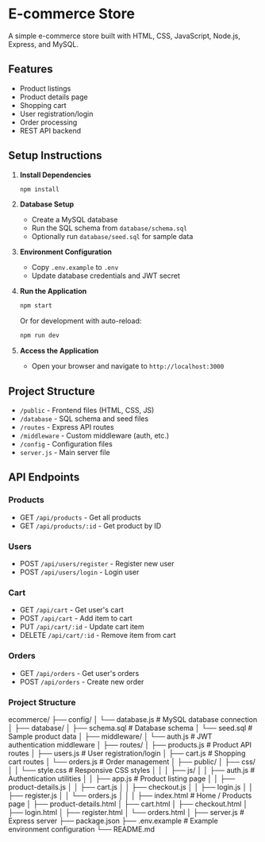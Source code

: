 # E-commerce Store

A simple e-commerce store built with HTML, CSS, JavaScript, Node.js, Express, and MySQL.

## Features

- Product listings
- Product details page
- Shopping cart
- User registration/login
- Order processing
- REST API backend

## Setup Instructions

1. **Install Dependencies**
   ```bash
   npm install
   ```

2. **Database Setup**
   - Create a MySQL database
   - Run the SQL schema from `database/schema.sql`
   - Optionally run `database/seed.sql` for sample data

3. **Environment Configuration**
   - Copy `.env.example` to `.env`
   - Update database credentials and JWT secret

4. **Run the Application**
   ```bash
   npm start
   ```
   Or for development with auto-reload:
   ```bash
   npm run dev
   ```

5. **Access the Application**
   - Open your browser and navigate to `http://localhost:3000`

## Project Structure

- `/public` - Frontend files (HTML, CSS, JS)
- `/database` - SQL schema and seed files
- `/routes` - Express API routes
- `/middleware` - Custom middleware (auth, etc.)
- `/config` - Configuration files
- `server.js` - Main server file

## API Endpoints

### Products
- GET `/api/products` - Get all products
- GET `/api/products/:id` - Get product by ID

### Users
- POST `/api/users/register` - Register new user
- POST `/api/users/login` - Login user

### Cart
- GET `/api/cart` - Get user's cart
- POST `/api/cart` - Add item to cart
- PUT `/api/cart/:id` - Update cart item
- DELETE `/api/cart/:id` - Remove item from cart

### Orders
- GET `/api/orders` - Get user's orders
- POST `/api/orders` - Create new order

### Project Structure
ecommerce/
├── config/
│   └── database.js           # MySQL database connection
│
├── database/
│   ├── schema.sql            # Database schema
│   └── seed.sql              # Sample product data
│
├── middleware/
│   └── auth.js               # JWT authentication middleware
│
├── routes/
│   ├── products.js           # Product API routes
│   ├── users.js              # User registration/login
│   ├── cart.js               # Shopping cart routes
│   └── orders.js             # Order management
│
├── public/
│   ├── css/
│   │   └── style.css         # Responsive CSS styles
│   │
│   ├── js/
│   │   ├── auth.js           # Authentication utilities
│   │   ├── app.js            # Product listing page
│   │   ├── product-details.js
│   │   ├── cart.js
│   │   ├── checkout.js
│   │   ├── login.js
│   │   ├── register.js
│   │   └── orders.js
│   │
│   ├── index.html            # Home / Products page
│   ├── product-details.html
│   ├── cart.html
│   ├── checkout.html
│   ├── login.html
│   ├── register.html
│   └── orders.html
│
├── server.js                 # Express server
├── package.json
├── .env.example              # Example environment configuration
└── README.md

